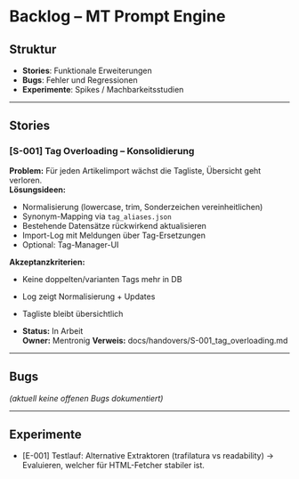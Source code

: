 # Backlog – MT Prompt Engine

## Struktur
- **Stories**: Funktionale Erweiterungen
- **Bugs**: Fehler und Regressionen
- **Experimente**: Spikes / Machbarkeitsstudien

---

## Stories

### [S-001] Tag Overloading – Konsolidierung
**Problem:** Für jeden Artikelimport wächst die Tagliste, Übersicht geht verloren.  
**Lösungsideen:**  
- Normalisierung (lowercase, trim, Sonderzeichen vereinheitlichen)  
- Synonym-Mapping via `tag_aliases.json`  
- Bestehende Datensätze rückwirkend aktualisieren  
- Import-Log mit Meldungen über Tag-Ersetzungen  
- Optional: Tag-Manager-UI  

**Akzeptanzkriterien:**  
- Keine doppelten/varianten Tags mehr in DB  
- Log zeigt Normalisierung + Updates  
- Tagliste bleibt übersichtlich  

- **Status:** In Arbeit  
**Owner:** Mentronig 
**Verweis:** docs/handovers/S-001_tag_overloading.md
---

## Bugs
*(aktuell keine offenen Bugs dokumentiert)*

---

## Experimente
- [E-001] Testlauf: Alternative Extraktoren (trafilatura vs readability) → Evaluieren, welcher für HTML-Fetcher stabiler ist.
